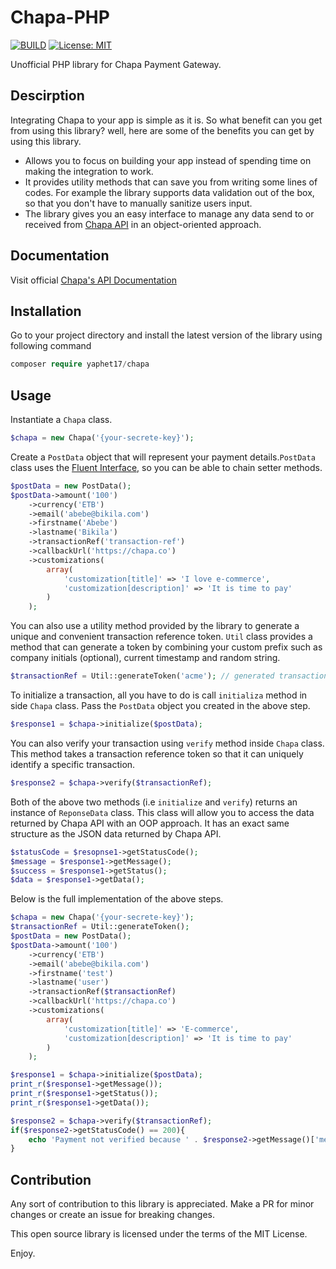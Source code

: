 # Chapa-PHP

[![BUILD](https://github.com/yaphet17/chapa-php/actions/workflows/php.yml/badge.svg)](https://github.com/yaphet17/chapa-php/actions/workflows/php.yml/) [![License: MIT](https://img.shields.io/badge/License-MIT-yellow.svg)](https://opensource.org/licenses/MIT) 

Unofficial PHP library for Chapa Payment Gateway.

## Descirption
Integrating Chapa to your app is simple as it is. So what benefit can you get from using this library? well, here are some of the benefits you can get by using 
this library.
   - Allows you to focus on building your app instead of spending time on making the integration to work.
   - It provides utility methods that can save you from writing some lines of codes. For example the library supports data validation out of the box, 
     so that you don't have to manually sanitize users input.
   - The library gives you an easy interface to manage any data send to or received from [Chapa API](https://developer.chapa.co/) in an object-oriented 
     approach. 
   
## Documentation
Visit official [Chapa's API Documentation](https://developer.chapa.co/docs)

## Installation
Go to your project directory and install the latest version of the library using following command
 ```php
 composer require yaphet17/chapa
```

## Usage

Instantiate a `Chapa` class.
```php
$chapa = new Chapa('{your-secrete-key}');
```
Create a `PostData` object that will represent your payment details.`PostData` class uses the [Fluent Interface,](https://martinfowler.com/bliki/FluentInterface.html) 
so you can be able to chain setter methods.
```php
$postData = new PostData();
$postData->amount('100')
    ->currency('ETB')
    ->email('abebe@bikila.com')
    ->firstname('Abebe')
    ->lastname('Bikila')
    ->transactionRef('transaction-ref')
    ->callbackUrl('https://chapa.co')
    ->customizations(
        array(
            'customization[title]' => 'I love e-commerce',
            'customization[description]' => 'It is time to pay'
        ) 
    );
```
You can also use a utility method provided by the library to generate a unique and convenient transaction reference token. `Util` class provides a method
that can generate a token by combining your custom prefix such as company initials (optional), current timestamp and random string.
```php
$transactionRef = Util::generateToken('acme'); // generated transaction reference will start with the prefix aceme
```
To initialize a transaction, all you have to do is call `initializa` method in side `Chapa` class. Pass the `PostData` object you created in the above step.
```php
$response1 = $chapa->initialize($postData);
```
You can also verify your transaction using `verify` method inside `Chapa` class. This method takes a transaction reference token so that it can uniquely
identify a specific transaction.
```php
$response2 = $chapa->verify($transactionRef);
```
Both of the above two methods (i.e `initialize` and `verify`) returns an instance of `ReponseData` class. This class will allow you to access the data 
returned by Chapa API with an OOP approach. It has an exact same structure as the JSON data returned by Chapa API.
```php
$statusCode = $resopnse1->getStatusCode();
$message = $response1->getMessage();
$success = $response1->getStatus();
$data = $response1->getData();
```
Below is the full implementation of the above steps.
```php
$chapa = new Chapa('{your-secrete-key}');
$transactionRef = Util::generateToken();
$postData = new PostData();
$postData->amount('100')
    ->currency('ETB')
    ->email('abebe@bikila.com')
    ->firstname('test')
    ->lastname('user')
    ->transactionRef($transactionRef)
    ->callbackUrl('https://chapa.co')
    ->customizations(
        array(
            'customization[title]' => 'E-commerce',
            'customization[description]' => 'It is time to pay'
        )
    );

$response1 = $chapa->initialize($postData);
print_r($response1->getMessage());
print_r($response1->getStatus());
print_r($response1->getData());

$response2 = $chapa->verify($transactionRef);
if($response2->getStatusCode() == 200){
    echo 'Payment not verified because ' . $response2->getMessage()['message'];
}
```
## Contribution

Any sort of contribution to this library is appreciated. Make a PR for minor changes or create an issue for breaking changes.




This open source library is licensed under the terms of the MIT License.

Enjoy.
